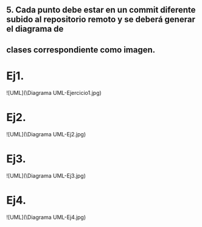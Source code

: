 ## 5. Cada punto debe estar en un commit diferente subido al repositorio remoto y se deberá generar el diagrama de
## clases correspondiente como imagen.

# Ej1.
![UML](\Diagrama UML-Ejercicio1.jpg)
# Ej2.
![UML](\Diagrama UML-Ej2.jpg)

# Ej3.
![UML](\Diagrama UML-Ej3.jpg)

# Ej4.
![UML](\Diagrama UML-Ej4.jpg)
